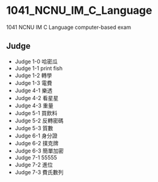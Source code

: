 # 1041_NCNU_IM_C_Language

1041 NCNU IM C Language computer-based exam

## Judge
- Judge 1-0 哈密瓜
- Judge 1-1 print fish
- Judge 1-2 轉學
- Judge 1-3 電費
- Judge 4-1 樂透
- Judge 4-2 看星星
- Judge 4-3 重量
- Judge 5-1 買飲料
- Judge 5-2 反轉密碼
- Judge 5-3 質數
- Judge 6-1 身分證
- Judge 6-2 撲克牌
- Judge 6-3 簡單加密
- Judge 7-1 55555
- Judge 7-2 進位
- Judge 7-3 費氏數列
